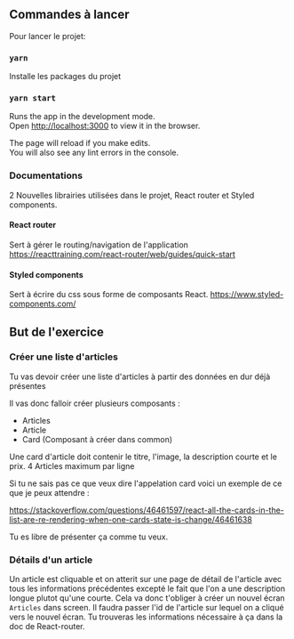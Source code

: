 ## Commandes à lancer

Pour lancer le projet:

### `yarn`

Installe les packages du projet

### `yarn start`

Runs the app in the development mode.<br>
Open [http://localhost:3000](http://localhost:3000) to view it in the browser.

The page will reload if you make edits.<br>
You will also see any lint errors in the console.

### Documentations

2 Nouvelles librairies utilisées dans le projet, React router et Styled components.

#### React router

Sert à gérer le routing/navigation de l'application
https://reacttraining.com/react-router/web/guides/quick-start

#### Styled components

Sert à écrire du css sous forme de composants React.
https://www.styled-components.com/

## But de l'exercice

### Créer une liste d'articles

Tu vas devoir créer une liste d'articles à partir des données en dur déjà présentes

Il vas donc falloir créer plusieurs composants :

- Articles
- Article
- Card (Composant à créer dans common)

Une card d'article doit contenir le titre, l'image, la description courte et le prix.
4 Articles maximum par ligne

Si tu ne sais pas ce que veux dire l'appelation card voici un exemple de ce que je peux attendre :

https://stackoverflow.com/questions/46461597/react-all-the-cards-in-the-list-are-re-rendering-when-one-cards-state-is-change/46461638

Tu es libre de présenter ça comme tu veux.

### Détails d'un article

Un article est cliquable et on atterit sur une page de détail de l'article avec tous les informations précédentes excepté le fait que l'on a une description longue plutot qu'une courte.
Cela va donc t'obliger à créer un nouvel écran `Articles` dans screen.
Il faudra passer l'id de l'article sur lequel on a cliqué vers le nouvel écran.
Tu trouveras les informations nécessaire à ça dans la doc de React-router.
